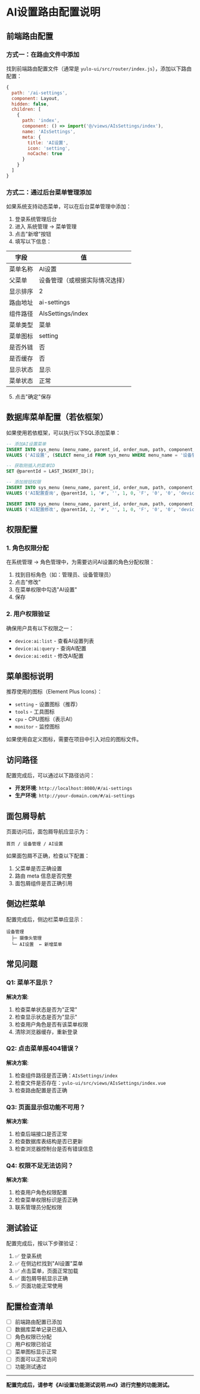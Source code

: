 # AI设置路由配置说明

## 前端路由配置

### 方式一：在路由文件中添加

找到前端路由配置文件（通常是 `yulo-ui/src/router/index.js`），添加以下路由配置：

```javascript
{
  path: '/ai-settings',
  component: Layout,
  hidden: false,
  children: [
    {
      path: 'index',
      component: () => import('@/views/AIsSettings/index'),
      name: 'AIsSettings',
      meta: { 
        title: 'AI设置', 
        icon: 'setting',
        noCache: true
      }
    }
  ]
}
```

### 方式二：通过后台菜单管理添加

如果系统支持动态菜单，可以在后台菜单管理中添加：

1. 登录系统管理后台
2. 进入 系统管理 -> 菜单管理
3. 点击"新增"按钮
4. 填写以下信息：

| 字段 | 值 |
|------|-----|
| 菜单名称 | AI设置 |
| 父菜单 | 设备管理（或根据实际情况选择） |
| 显示排序 | 2 |
| 路由地址 | ai-settings |
| 组件路径 | AIsSettings/index |
| 菜单类型 | 菜单 |
| 菜单图标 | setting |
| 是否外链 | 否 |
| 是否缓存 | 否 |
| 显示状态 | 显示 |
| 菜单状态 | 正常 |

5. 点击"确定"保存

## 数据库菜单配置（若依框架）

如果使用若依框架，可以执行以下SQL添加菜单：

```sql
-- 添加AI设置菜单
INSERT INTO sys_menu (menu_name, parent_id, order_num, path, component, is_frame, is_cache, menu_type, visible, status, perms, icon, create_by, create_time, update_by, update_time, remark)
VALUES ('AI设置', (SELECT menu_id FROM sys_menu WHERE menu_name = '设备管理' AND parent_id = 0), 2, 'ai-settings', 'AIsSettings/index', 1, 0, 'C', '0', '0', 'device:ai:list', 'setting', 'admin', sysdate(), '', NULL, 'AI设置菜单');

-- 获取刚插入的菜单ID
SET @parentId = LAST_INSERT_ID();

-- 添加按钮权限
INSERT INTO sys_menu (menu_name, parent_id, order_num, path, component, is_frame, is_cache, menu_type, visible, status, perms, icon, create_by, create_time, update_by, update_time, remark)
VALUES ('AI配置查询', @parentId, 1, '#', '', 1, 0, 'F', '0', '0', 'device:ai:query', '#', 'admin', sysdate(), '', NULL, '');

INSERT INTO sys_menu (menu_name, parent_id, order_num, path, component, is_frame, is_cache, menu_type, visible, status, perms, icon, create_by, create_time, update_by, update_time, remark)
VALUES ('AI配置修改', @parentId, 2, '#', '', 1, 0, 'F', '0', '0', 'device:ai:edit', '#', 'admin', sysdate(), '', NULL, '');
```

## 权限配置

### 1. 角色权限分配

在系统管理 -> 角色管理中，为需要访问AI设置的角色分配权限：

1. 找到目标角色（如：管理员、设备管理员）
2. 点击"修改"
3. 在菜单权限中勾选"AI设置"
4. 保存

### 2. 用户权限验证

确保用户具有以下权限之一：
- `device:ai:list` - 查看AI设置列表
- `device:ai:query` - 查询AI配置
- `device:ai:edit` - 修改AI配置

## 菜单图标说明

推荐使用的图标（Element Plus Icons）：

- `setting` - 设置图标（推荐）
- `tools` - 工具图标
- `cpu` - CPU图标（表示AI）
- `monitor` - 监控图标

如果使用自定义图标，需要在项目中引入对应的图标文件。

## 访问路径

配置完成后，可以通过以下路径访问：

- **开发环境**: `http://localhost:8080/#/ai-settings`
- **生产环境**: `http://your-domain.com/#/ai-settings`

## 面包屑导航

页面访问后，面包屑导航应显示为：

```
首页 / 设备管理 / AI设置
```

如果面包屑不正确，检查以下配置：

1. 父菜单是否正确设置
2. 路由 meta 信息是否完整
3. 面包屑组件是否正确引用

## 侧边栏菜单

配置完成后，侧边栏菜单应显示：

```
设备管理
  ├─ 摄像头管理
  └─ AI设置  ← 新增菜单
```

## 常见问题

### Q1: 菜单不显示？

**解决方案**:
1. 检查菜单状态是否为"正常"
2. 检查显示状态是否为"显示"
3. 检查用户角色是否有该菜单权限
4. 清除浏览器缓存，重新登录

### Q2: 点击菜单报404错误？

**解决方案**:
1. 检查组件路径是否正确：`AIsSettings/index`
2. 检查文件是否存在：`yulo-ui/src/views/AIsSettings/index.vue`
3. 检查路由配置是否正确

### Q3: 页面显示但功能不可用？

**解决方案**:
1. 检查后端接口是否正常
2. 检查数据库表结构是否已更新
3. 检查浏览器控制台是否有错误信息

### Q4: 权限不足无法访问？

**解决方案**:
1. 检查用户角色权限配置
2. 检查菜单权限标识是否正确
3. 联系管理员分配权限

## 测试验证

配置完成后，按以下步骤验证：

1. ✅ 登录系统
2. ✅ 在侧边栏找到"AI设置"菜单
3. ✅ 点击菜单，页面正常加载
4. ✅ 面包屑导航显示正确
5. ✅ 页面功能正常使用

## 配置检查清单

- [ ] 前端路由配置已添加
- [ ] 数据库菜单记录已插入
- [ ] 角色权限已分配
- [ ] 用户权限已验证
- [ ] 菜单图标显示正常
- [ ] 页面可以正常访问
- [ ] 功能测试通过

---

**配置完成后，请参考《AI设置功能测试说明.md》进行完整的功能测试。**
